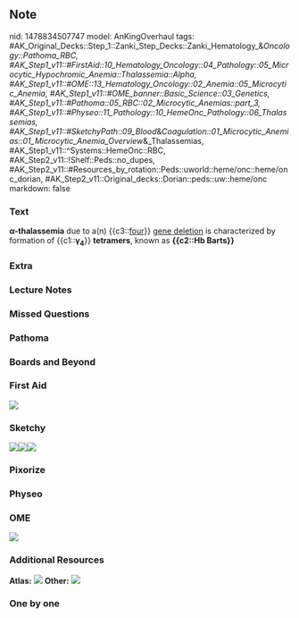 ## Note
nid: 1478834507747
model: AnKingOverhaul
tags: #AK_Original_Decks::Step_1::Zanki_Step_Decks::Zanki_Hematology_&_Oncology::Pathoma_RBC, #AK_Step1_v11::#FirstAid::10_Hematology_Oncology::04_Pathology::05_Microcytic_Hypochromic_Anemia::Thalassemia::Alpha, #AK_Step1_v11::#OME::13_Hematology_Oncology::02_Anemia::05_Microcytic_Anemia, #AK_Step1_v11::#OME_banner::Basic_Science::03_Genetics, #AK_Step1_v11::#Pathoma::05_RBC::02_Microcytic_Anemias::part_3, #AK_Step1_v11::#Physeo::11_Pathology::10_HemeOnc_Pathology::06_Thalassemias, #AK_Step1_v11::#SketchyPath::09_Blood_&_Coagulation::01_Microcytic_Anemias::01_Microcytic_Anemia_Overview_&_Thalassemias, #AK_Step1_v11::^Systems::HemeOnc::RBC, #AK_Step2_v11::!Shelf::Peds::no_dupes, #AK_Step2_v11::#Resources_by_rotation::Peds::uworld::heme/onc::heme/onc_dorian, #AK_Step2_v11::Original_decks::Dorian::peds::uw::heme/onc
markdown: false

### Text
<div>
  <b>α-thalassemia</b> due to a(n) {{c3::<u>four</u>}} <u>gene
  deletion</u> is characterized by formation of
  {{c1::<b>γ<sub>4</sub></b>}} <b>tetramers</b>, known as
  <b>{{c2::Hb Barts}}</b>
</div>

### Extra


### Lecture Notes


### Missed Questions


### Pathoma


### Boards and Beyond


### First Aid
<img src="tmpH97Ciy.png">

### Sketchy
<img src=
"Screen%20Shot%202020-02-09%20at%2012.24.53%20PM.JPG"><img src=
"Screen%20Shot%202020-02-09%20at%2012.24.59%20PM.JPG"><img src=
"Zoverall%20picture%20(66)_1566160514431.JPG">

### Pixorize


### Physeo


### OME
<div class="ome-widget">
  <a href=
  "https://onlinemeded.org/spa/cirrhosis-iii-acute-decompensation?ref=anki">
  <img src="_OME_AnkiFlashcards_Topic_5.png"></a>
</div>

### Additional Resources
<b>Atlas:</b> <img src="tmpZfjdwH.png" class="resizer">
<b>Other:</b> <img src="tmpCZ4FXy.png" class="resizer">

### One by one

